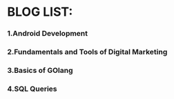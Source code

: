 # BLOG LIST:
### 1.Android Development
### 2.Fundamentals and Tools of Digital Marketing
### 3.Basics of GOlang
### 4.SQL Queries
